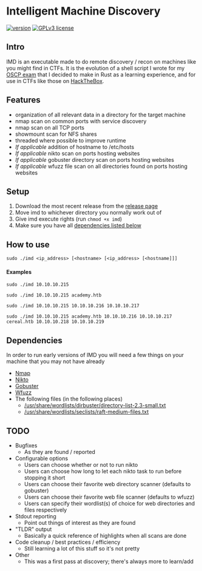 # Intelligent Machine Discovery
[![version](https://img.shields.io/badge/version-1.0.1-blue.svg)](https://github.com/kmanc/intelligent_machine_discovery/releases/tag/1.0.1)
[![GPLv3 license](https://img.shields.io/badge/License-GPLv3-blue.svg)](https://www.gnu.org/licenses/gpl-3.0.txt)


## Intro
IMD is an executable made to do remote discovery / recon on machines like you might find in CTFs.
It is the evolution of a shell script I wrote for my [OSCP exam](https://www.offensive-security.com/pwk-oscp/) that I decided to make in Rust as a learning experience, and for use in CTFs like those on [HackTheBox](https://www.hackthebox.eu/).


## Features
- organization of all relevant data in a directory for the target machine
- nmap scan on common ports with service discovery
- nmap scan on all TCP ports
- showmount scan for NFS shares
- threaded where possible to improve runtime
- _If applicable_ addition of hostname to /etc/hosts
- _If applicable_ nikto scan on ports hosting websites
- _If applicable_ gobuster directory scan on ports hosting websites
- _If applicable_ wfuzz file scan on all directories found on ports hosting websites


## Setup
1. Download the most recent release from the [release page](https://github.com/kmanc/intelligent_machine_discovery/releases/)
2. Move imd to whichever directory you normally work out of
3. Give imd execute rights (run `chmod +x imd`)
4. Make sure you have all [dependencies listed below](#-dependencies)

## How to use

```
sudo ./imd <ip_address> [<hostname> [<ip_address> [<hostname]]]
```

#### Examples

```
sudo ./imd 10.10.10.215

sudo ./imd 10.10.10.215 academy.htb

sudo ./imd 10.10.10.215 10.10.10.216 10.10.10.217

sudo ./imd 10.10.10.215 academy.htb 10.10.10.216 10.10.10.217 cereal.htb 10.10.10.218 10.10.10.219
```


## <a name="dependencies"></a> Dependencies
In order to run early versions of IMD you will need a few things on your machine that you may not have already
- [Nmap](https://nmap.org/)
- [Nikto](https://cirt.net/Nikto2)
- [Gobuster](https://github.com/OJ/gobuster)
- [Wfuzz](https://github.com/xmendez/wfuzz)
- The following files (in the following places)
    - [/usr/share/wordlists/dirbuster/directory-list-2.3-small.txt](https://github.com/daviddias/node-dirbuster/blob/master/lists/directory-list-2.3-small.txt)
    - [/usr/share/wordlists/seclists/raft-medium-files.txt](https://github.com/danielmiessler/SecLists/blob/master/Discovery/Web-Content/raft-medium-files.txt)


## TODO
- Bugfixes
    - As they are found / reported
- Configurable options
    - Users can choose whether or not to run nikto
    - Users can choose how long to let each nikto task to run before stopping it short
    - Users can choose their favorite web directory scanner (defaults to gobuster)
    - Users can choose their favorite web file scanner (defaults to wfuzz)
    - Users can specify their wordlist(s) of choice for web directories and files respectively
- Stdout reporting
    - Point out things of interest as they are found
- "TLDR" output
    - Basically a quick reference of highlights when all scans are done
- Code cleanup / best practices / efficiency
    - Still learning a lot of this stuff so it's not pretty
- Other
    - This was a first pass at discovery; there's always more to learn/add
